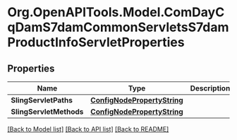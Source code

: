 # Org.OpenAPITools.Model.ComDayCqDamS7damCommonServletsS7damProductInfoServletProperties
## Properties

Name | Type | Description | Notes
------------ | ------------- | ------------- | -------------
**SlingServletPaths** | [**ConfigNodePropertyString**](ConfigNodePropertyString.md) |  | [optional] 
**SlingServletMethods** | [**ConfigNodePropertyString**](ConfigNodePropertyString.md) |  | [optional] 

[[Back to Model list]](../README.md#documentation-for-models) [[Back to API list]](../README.md#documentation-for-api-endpoints) [[Back to README]](../README.md)

